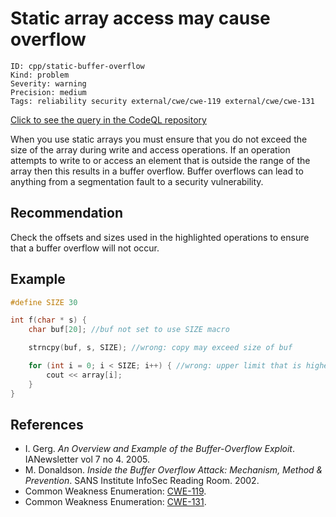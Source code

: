 # Static array access may cause overflow

```
ID: cpp/static-buffer-overflow
Kind: problem
Severity: warning
Precision: medium
Tags: reliability security external/cwe/cwe-119 external/cwe/cwe-131

```
[Click to see the query in the CodeQL repository](https://github.com/github/codeql/tree/main/cpp/ql/src/Critical/OverflowStatic.ql)

When you use static arrays you must ensure that you do not exceed the size of the array during write and access operations. If an operation attempts to write to or access an element that is outside the range of the array then this results in a buffer overflow. Buffer overflows can lead to anything from a segmentation fault to a security vulnerability.


## Recommendation
Check the offsets and sizes used in the highlighted operations to ensure that a buffer overflow will not occur.


## Example

```cpp
#define SIZE 30

int f(char * s) {
	char buf[20]; //buf not set to use SIZE macro

	strncpy(buf, s, SIZE); //wrong: copy may exceed size of buf

	for (int i = 0; i < SIZE; i++) { //wrong: upper limit that is higher than array size
		cout << array[i];
	}
}

```

## References
* I. Gerg. *An Overview and Example of the Buffer-Overflow Exploit*. IANewsletter vol 7 no 4. 2005.
* M. Donaldson. *Inside the Buffer Overflow Attack: Mechanism, Method & Prevention*. SANS Institute InfoSec Reading Room. 2002.
* Common Weakness Enumeration: [CWE-119](https://cwe.mitre.org/data/definitions/119.html).
* Common Weakness Enumeration: [CWE-131](https://cwe.mitre.org/data/definitions/131.html).